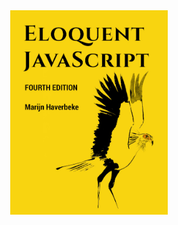 <div align="center">
  <img src="assets/cover.jpg" alt="Eloquent JavaScript" width="50%" height="50%">
</div
